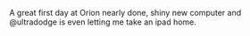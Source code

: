 <!--
id: 830644568
link: http://kevinisom.info/post/830644568/a-great-first-day-at-orion-nearly-done-shiny-new
slug: a-great-first-day-at-orion-nearly-done-shiny-new
date: Mon Jul 19 2010 16:56:44 GMT+1200 (NZST)
raw: {"blog_name":"kevinisom","id":830644568,"post_url":"http://kevinisom.info/post/830644568/a-great-first-day-at-orion-nearly-done-shiny-new","slug":"a-great-first-day-at-orion-nearly-done-shiny-new","type":"text","date":"2010-07-19 04:56:44 GMT","timestamp":1279515404,"state":"published","format":"html","reblog_key":"KQOV9GIu","tags":[],"short_url":"http://tmblr.co/Zw68YynWg5O","highlighted":[],"feed_item":"http://twitter.com/kev_nz/statuses/18890749229","from_feed_id":"650289","note_count":0,"title":null,"body":"<p>A great first day at Orion nearly done, shiny new computer and @ultradodge is even letting me take an ipad home.</p>"}
publish: 2010-07-019
tags: 
title: null
-->


A great first day at Orion nearly done, shiny new computer and
@ultradodge is even letting me take an ipad home.



